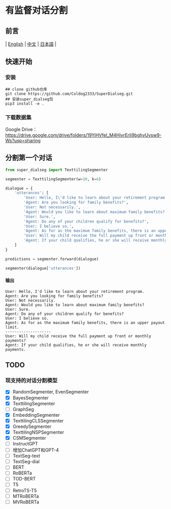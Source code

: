 # 有监督对话分割
## 前言
| [English](README.md) | [中文](README-zh.md) | [日本語](README-jp.md) |

## 快速开始
### 安装
```shell
## clone github仓库
git clone https://github.com/Coldog2333/SuperDialseg.git
## 安装super_dialseg包
pip3 install -e .
```
### 下载数据集
Google Drive：https://drive.google.com/drive/folders/19YiHVfeI_M4HivrErIi9bghvUvsw9-Ws?usp=sharing


## 分割第一个对话
```python
from super_dialseg import TexttilingSegmenter

segmenter = TexttilingSegmenter(w=10, k=6)

dialogue = {
    'utterances': [
        'User: Hello, I\'d like to learn about your retirement program.',
        'Agent: Are you looking for family benefits?',
        'User: Not necessarily.',
        'Agent: Would you like to learn about maximum family benefits?',
        'User: Sure.',
        'Agent: Do any of your children qualify for benefits?',
        'User: I believe so.',
        'Agent: As for as the maximum family benefits, there is an upper payout limit.',
        'User: Will my child receive the full payment up front or monthly payments?',
        'Agent: If your child qualifies, he or she will receive monthly payments.'
    ]
}

predictions = segmenter.forward(dialogue)

segmenter(dialogue['utterances'])
```
#### 输出
```
User: Hello, I'd like to learn about your retirement program.
Agent: Are you looking for family benefits?
User: Not necessarily.
Agent: Would you like to learn about maximum family benefits?
User: Sure.
Agent: Do any of your children qualify for benefits?
User: I believe so.
Agent: As for as the maximum family benefits, there is an upper payout limit.
--------------------
User: Will my child receive the full payment up front or monthly payments?
Agent: If your child qualifies, he or she will receive monthly payments.
```

## TODO
### 现支持的对话分割模型
- [X] RandomSegmenter, EvenSegmenter
- [X] BayesSegmenter
- [X] TexttilingSegmenter
- [ ] GraphSeg
- [X] EmbeddingSegmenter
- [X] TexttilingCLSSegmenter
- [X] GreedySegmenter
- [X] TexttilingNSPSegmenter
- [X] CSMSegmenter
- [ ] InstructGPT
- [ ] 增加ChatGPT和GPT-4
- [ ] TextSeg-text
- [ ] TextSeg-dial
- [ ] BERT
- [ ] RoBERTa
- [ ] TOD-BERT
- [ ] T5
- [ ] RetroTS-T5
- [ ] MTRoBERTa
- [ ] MVRoBERTa
